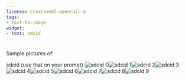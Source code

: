 ```yaml
---
license: creativeml-openrail-m
tags:
- text-to-image
widget:
- text: sdcid
---
```

### 
Sample pictures of:
  
  
  
  
  
  
  
  
  
sdcid (use that on your prompt) 
![sdcid 0](https://huggingface.co/zigg-ai/9fa3c470-bfd0-4973-9205-2e52a2aa8c97/resolve/main/instance_data/sdcid_%286%29.jpg)![sdcid 1](https://huggingface.co/zigg-ai/9fa3c470-bfd0-4973-9205-2e52a2aa8c97/resolve/main/instance_data/sdcid_%289%29.jpg)![sdcid 2](https://huggingface.co/zigg-ai/9fa3c470-bfd0-4973-9205-2e52a2aa8c97/resolve/main/instance_data/sdcid_%287%29.jpg)![sdcid 3](https://huggingface.co/zigg-ai/9fa3c470-bfd0-4973-9205-2e52a2aa8c97/resolve/main/instance_data/sdcid_%288%29.jpg)![sdcid 4](https://huggingface.co/zigg-ai/9fa3c470-bfd0-4973-9205-2e52a2aa8c97/resolve/main/instance_data/sdcid_%281%29.jpg)![sdcid 5](https://huggingface.co/zigg-ai/9fa3c470-bfd0-4973-9205-2e52a2aa8c97/resolve/main/instance_data/sdcid_%283%29.jpg)![sdcid 6](https://huggingface.co/zigg-ai/9fa3c470-bfd0-4973-9205-2e52a2aa8c97/resolve/main/instance_data/sdcid_%284%29.jpg)![sdcid 7](https://huggingface.co/zigg-ai/9fa3c470-bfd0-4973-9205-2e52a2aa8c97/resolve/main/instance_data/sdcid_%2810%29.jpg)![sdcid 8](https://huggingface.co/zigg-ai/9fa3c470-bfd0-4973-9205-2e52a2aa8c97/resolve/main/instance_data/sdcid_%285%29.jpg)![sdcid 9](https://huggingface.co/zigg-ai/9fa3c470-bfd0-4973-9205-2e52a2aa8c97/resolve/main/instance_data/sdcid_%282%29.jpg)
